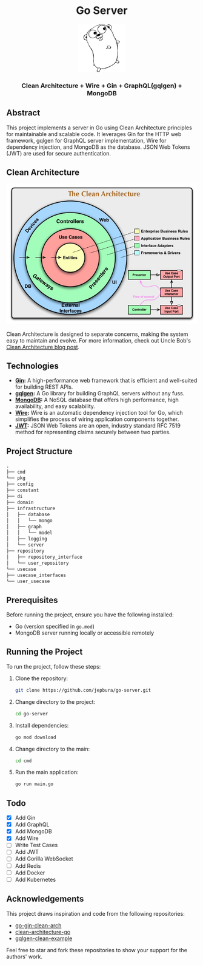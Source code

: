 <h1 align="center">
   Go Server
</h1>

<p align="center"><img src="/assets/golang.png" alt="golang" width="25%"/></p>

<h3 align="center">
  Clean Architecture + Wire + Gin + GraphQL(gqlgen) + MongoDB
</h3>

## Abstract

This project implements a server in Go using Clean Architecture principles for maintainable and scalable code. It leverages Gin for the HTTP web framework, gqlgen for GraphQL server implementation, Wire for dependency injection, and MongoDB as the database. JSON Web Tokens (JWT) are used for secure authentication.

## Clean Architecture

![Clean Architecture](./assets/clean.jpg)

Clean Architecture is designed to separate concerns, making the system easy to maintain and evolve. For more information, check out Uncle Bob's [Clean Architecture blog post](https://blog.cleancoder.com/uncle-bob/2012/08/13/the-clean-architecture.html).

## Technologies

- **[Gin](https://github.com/gin-gonic/gin):** A high-performance web framework that is efficient and well-suited for building REST APIs.
- **[gqlgen](https://github.com/99designs/gqlgen):** A Go library for building GraphQL servers without any fuss.
- **[MongoDB](https://github.com/mongodb/mongo-go-driver):** A NoSQL database that offers high performance, high availability, and easy scalability.
- **[Wire](https://github.com/google/wire):** Wire is an automatic dependency injection tool for Go, which simplifies the process of wiring application components together.
- **[JWT](https://github.com/golang-jwt/jwt):** JSON Web Tokens are an open, industry standard RFC 7519 method for representing claims securely between two parties.

## Project Structure

```
.
├── cmd
└── pkg
├── config
├── constant
├── di
├── domain
├── infrastructure
│   ├── database
│   │   └── mongo
│   ├── graph
│   │   └── model
│   ├── logging
│   └── server
├── repository
│   ├── repository_interface
│   └── user_repository
└── usecase
├── usecase_interfaces
└── user_usecase

```

## Prerequisites

Before running the project, ensure you have the following installed:

- Go (version specified in `go.mod`)
- MongoDB server running locally or accessible remotely

## Running the Project

To run the project, follow these steps:

1. Clone the repository:

   ```bash
   git clone https://github.com/jepbura/go-server.git
   ```

2. Change directory to the project:

   ```bash
   cd go-server
   ```

3. Install dependencies:

   ```bash
   go mod download
   ```

4. Change directory to the main:

   ```bash
   cd cmd
   ```

5. Run the main application:

   ```bash
   go run main.go
   ```

## Todo

- [x] Add Gin
- [x] Add GraphQL
- [x] Add MongoDB
- [x] Add Wire
- [ ] Write Test Cases
- [ ] Add JWT
- [ ] Add Gorilla WebSocket
- [ ] Add Redis
- [ ] Add Docker
- [ ] Add Kubernetes

## Acknowledgements

This project draws inspiration and code from the following repositories:

- [go-gin-clean-arch](https://github.com/thnkrn/go-gin-clean-arch)
- [clean-architecture-go](https://github.com/vidu171/clean-architecture-go)
- [gqlgen-clean-example](https://github.com/nutstick/gqlgen-clean-example)

Feel free to star and fork these repositories to show your support for the authors' work.
